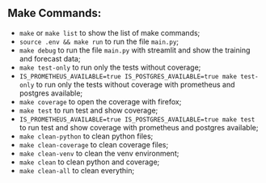 
## Make Commands:

- `make` or `make list` to show the list of make commands;
- `source .env && make run` to run the file `main.py`;
- `make debug` to run the file `main.py` with streamlit and show the training and forecast data;
- `make test-only` to run only the tests without coverage;
- `IS_PROMETHEUS_AVAILABLE=true IS_POSTGRES_AVAILABLE=true make test-only` to run only the tests without coverage with prometheus and postgres available;
- `make coverage` to open the coverage with firefox;
- `make test` to run test and show coverage;
- `IS_PROMETHEUS_AVAILABLE=true IS_POSTGRES_AVAILABLE=true make test` to run test and show coverage with prometheus and postgres available;
- `make clean-python` to clean python files;
- `make clean-coverage` to clean coverage files;
- `make clean-venv` to clean the venv environment;
- `make clean` to clean python and coverage;
- `make clean-all` to clean everythin;


<!-- 
## Testing Coverage

### To run test with coverage:

```bash
python -m coverage run --omit *_unittest.py,*__init__.py --source=. -m unittest discover -v -s ./src/  -p '*_unittest.py'
```

### To show coverage report:

```bash
python -m coverage report -m
```

or 

```bash
python -m coverage html
``` 
-->